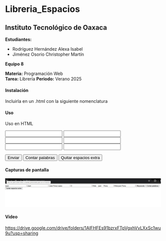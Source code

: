 # Libreria_Espacios

## Instituto Tecnológico de Oaxaca

**Estudiantes:**  
- Rodríguez Hernández Alexa Isabel  
- Jiménez Osorio Christopher Martín  

**Equipo 8** 

**Materia:** Programación Web  
**Tarea:** Librería 
**Periodo:** Verano 2025  

#### **Instalación**
Incluirla en un .html con la siguiente nomenclatura 
<script src="libreria.js"></script>

#### **Uso**
Uso en HTML
<!DOCTYPE html>
<html lang="es">

<head>
  <meta charset="UTF-8">
  <title>Prueba TextoUtils</title>
</head>

<body>
  <input type="text" id="nombre">
  <input type="text" id="resultadomayuscula">
  <input type="text" id="contar">
  <input type="text" id="resultadocontar">
  <input type="text" id="espacios">
  <input type="text" id="resultadoespacios">
  
  <button onclick="resultadomayuscula()">Enviar</button>
  <button onclick="resultadocontar()">Contar palabras</button>
  <button onclick="resultadoespacios()">Quitar espacios extra</button>

  <script src="libreria.js"></script>

  
  <script> 

    function convertirMayusculas(texto) {
      return texto.charAt(0).toUpperCase() + texto.slice(1)
    }
    
    function contarpalabrastexto(texto) {
      return texto.trim().split(/\s+/).length
    }
    
    function quitarEspacios(texto) {
      return texto.replace(/\s+/g, " ").trim()
    }
    
    
    </script>
  <script>
    function resultadomayuscula() {
      let nombre = document.getElementById("nombre").value;
      let mayus = convertirMayusculas(nombre);
      document.getElementById("resultadomayuscula").value = mayus;
    }

    function resultadocontar() {
      let contar = document.getElementById("contar").value;
      let contado = contarpalabrastexto(contar);
      document.getElementById("resultadocontar").value = contado;
    }

    function resultadoespacios() {
      let espacios = document.getElementById("espacios").value;
      let limpio = quitarEspacios(espacios);
      document.getElementById("resultadoespacios").value = limpio;
    }

  </script>
</body>

</html>

#### **Capturas de pantalla**
![Funcionamiento](./libreria_imagenn.png)


#### Video 
https://drive.google.com/drive/folders/1AlFHFEs91bzrxFTpVgxhVvLXxSc1wu9u?usp=sharing
